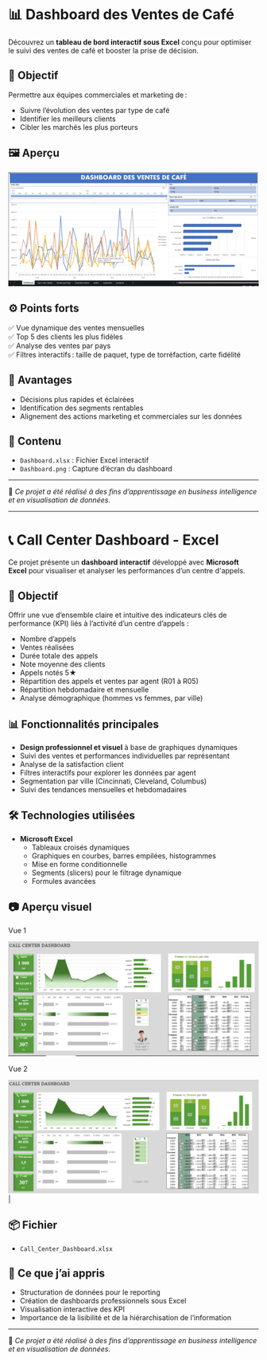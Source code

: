 # 📊 Dashboard des Ventes de Café

Découvrez un **tableau de bord interactif sous Excel** conçu pour optimiser le suivi des ventes de café et booster la prise de décision.

## 🚀 Objectif

Permettre aux équipes commerciales et marketing de :

- Suivre l’évolution des ventes par type de café
- Identifier les meilleurs clients
- Cibler les marchés les plus porteurs

## 🖼️ Aperçu

![Dashboard Screenshot](CoffeeOrderDataAnalysis/Dashboard.png)

## ⚙️ Points forts

✅ Vue dynamique des ventes mensuelles  
✅ Top 5 des clients les plus fidèles  
✅ Analyse des ventes par pays  
✅ Filtres interactifs : taille de paquet, type de torréfaction, carte fidélité

## 💼 Avantages

- Décisions plus rapides et éclairées
- Identification des segments rentables
- Alignement des actions marketing et commerciales sur les données

## 📂 Contenu

- `Dashboard.xlsx` : Fichier Excel interactif
- `Dashboard.png` : Capture d’écran du dashboard

---

📌 _Ce projet a été réalisé à des fins d’apprentissage en business intelligence et en visualisation de données._

---

# 📞 Call Center Dashboard - Excel

Ce projet présente un **dashboard interactif** développé avec **Microsoft Excel** pour visualiser et analyser les performances d’un centre d'appels.

## 🎯 Objectif

Offrir une vue d’ensemble claire et intuitive des indicateurs clés de performance (KPI) liés à l’activité d’un centre d’appels :

- Nombre d’appels
- Ventes réalisées
- Durée totale des appels
- Note moyenne des clients
- Appels notés 5★
- Répartition des appels et ventes par agent (R01 à R05)
- Répartition hebdomadaire et mensuelle
- Analyse démographique (hommes vs femmes, par ville)

## 📊 Fonctionnalités principales

- **Design professionnel et visuel** à base de graphiques dynamiques
- Suivi des ventes et performances individuelles par représentant
- Analyse de la satisfaction client
- Filtres interactifs pour explorer les données par agent
- Segmentation par ville (Cincinnati, Cleveland, Columbus)
- Suivi des tendances mensuelles et hebdomadaires

## 🛠️ Technologies utilisées

- **Microsoft Excel**
  - Tableaux croisés dynamiques
  - Graphiques en courbes, barres empilées, histogrammes
  - Mise en forme conditionnelle
  - Segments (slicers) pour le filtrage dynamique
  - Formules avancées

## 📷 Aperçu visuel

Vue 1

![Dashboard vue 1](/Call_Center_Dashboard/Call_center_pic1.png)

Vue 2

![Dashboard vue 2](/Call_Center_Dashboard/Call_center_pic2.png) |

## 📦 Fichier

- `Call_Center_Dashboard.xlsx`

## 🧠 Ce que j’ai appris

- Structuration de données pour le reporting
- Création de dashboards professionnels sous Excel
- Visualisation interactive des KPI
- Importance de la lisibilité et de la hiérarchisation de l’information

---

📌 _Ce projet a été réalisé à des fins d’apprentissage en business intelligence et en visualisation de données._
